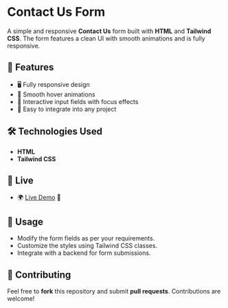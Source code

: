 # Contact Us Form

A simple and responsive **Contact Us** form built with **HTML** and **Tailwind CSS**. The form features a clean UI with smooth animations and is fully responsive.

## 📌 Features
- 🖥️ Fully responsive design
- 🎨 Smooth hover animations
- 📝 Interactive input fields with focus effects
- 🚀 Easy to integrate into any project


## 🛠️ Technologies Used
- **HTML**
- **Tailwind CSS**

## 🚀 Live
  - 🌍 [Live Demo](https://jayrathod77.github.io/3-contactUs-Css/) 🚀

## 🎯 Usage
- Modify the form fields as per your requirements.
- Customize the styles using Tailwind CSS classes.
- Integrate with a backend for form submissions.

## 🤝 Contributing
Feel free to **fork** this repository and submit **pull requests**. Contributions are welcome!

